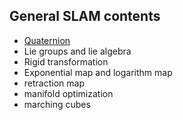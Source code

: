 ## General SLAM contents

* [Quaternion](./quat/quaternion.md)
* Lie groups and lie algebra
* Rigid transformation
* Exponential map and logarithm map
* retraction map
* manifold optimization
* marching cubes
